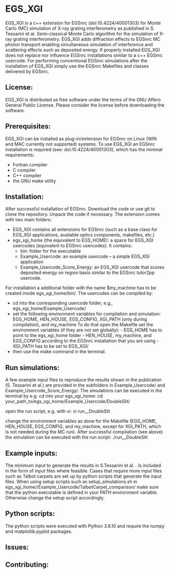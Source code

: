# EGS_XGI
EGS_XGI is a c++ extension for EGSnrc (doi:10.4224/40001303) for Monte Carlo (MC) simulation of X-ray grating interferometry as published in S. Tessarini et al. Semi-classical Monte Carlo algorithm for the simulation of X-ray grating interferometry. 
EGS_XGI adds diffraction effects to EGSnrc MC photon transport enabling simultaneous simulation of interference and scattering effects such as deposited energy. If properly installed EGS_XGI does not replace nor influence EGSnrc installations similar to a c++ EGSnrc usercode. For performing conventional EGSnrc simulations after the installation of EGS_XGI simply use the EGSnrc Makefiles and classes delivered by EGSnrc.



## License:
EGS_XGI is distributed as free software under the terms of the GNU Affero General Public License. Please consider the license before downloading the software.


## Prerequisites:
EGS_XGI can be installed as plug-in/extension for EGSnrc on Linux (WIN and MAC currently not supported) systems. To use EGS_XGI an EGSnrc installation is required (see: doi:10.4224/40001303), which has the minimal requirements:
 - Fortran compiler 
 - C compiler 
 - C++ compiler 
 - the GNU make utility


## Installation:
After successful installation of EGSnrc. Download the code or use git to clone the repository.
Unpack the code if necessary.
The extension comes with two main folders:
- EGS_XGI contains all extensions for EGSnrc (such as a base class for EGS_XGI applications, available optics components, makefiles, etc.)
- egs_xgi_home (the equivalent to EGS_HOME): a space for EGS_XGI usercodes (equivalent to EGSnrc usercodes). It contains:
  - bin: folder for the executable
  - Example_Usercode: an example usercode – a simple EGS_XGI application
  - Example_Usercode_Score_Energy: an EGS_XGI usercode that scores deposited energy on region basis similar to the EGSnrc tutor2pp usercode.

For installation a additional folder with the name $my_machine has to be created inside egs_xgi_home/bin/.
The usercodes can be compiled by:
- cd into the corresponding usercode folder, e.g., egs_xgi_home/Example_Usercode/
- set the following environment variables for compilation and simulation:
  EGS_HOME, HEN_HOUSE, EGS_CONFIG, XGI_PATH (only during compilation), and my_machine
  To do that open the Makefile set the environment variables (if they are not set globally): 
	  - EGS_HOME has to point to the egs_xgi_home folder
	  - HEN_HOUSE, my_machine, and EGS_CONFIG according to the EGSnrc installation that you are using
	  - XGI_PATH has to be set to EGS_XGI/
- then use the make command in the terminal.

## Run simulations:
A few example input files to reproduce the results shown in the publication (S. Tessarini et al.) are provided in the subfolders in Example_Usercode/ and  Example_Usercode_Score_Energy/. The simulations can be executed in the terminal by e.g. cd into your egs_xgi_home:
cd your_path_to/egs_xgi_home/Example_Usercode/DoubleSlit/

open the run script, e.g. with vi:
vi run__DoubleSlit

change the environment variables as done for the Makefile (EGS_HOME, HEN_HOUSE, EGS_CONFIG, and my_machine, except for XGI_PATH, which is not needed during the MC run). After successful compilation (see above) the simulation can be executed with the run script:
./run__DoubleSlit

## Example inputs:
The minimum input to generate the results in S.Tessarini et al. . Is included in the form of input files  where feasible. Cases that require more input files such as Talbot carpets are set up by python scripts that generate the input files. When using setup scripts such as setup_simulations.sh in egs_xgi_home//Example_Usercode/TalbotCarpet_comparison/ make sure that the python executable is defined in your PATH environment variable. Otherwise change the setup script accordingly.

## Python scripts:
The python scripts were executed with Python 3.8.10 and require the numpy and matplotlib.pyplot packages.


## Issues:

## Contributing:
